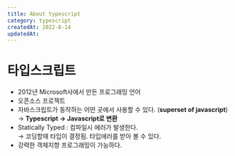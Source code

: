 ```yaml
---
title: About typescript
category: typescript
createdAt: 2022-8-14
updatedAt:
---
```


# 타입스크립트

- 2012년 Microsoft사에서 만든 프로그래밍 언어
- 오픈소스 프로젝트
- 자바스크립트가 동작하는 어떤 곳에서 사용할 수 있다. (**superset of javascript**)  
  → **Typescript → Javascript로 변환**
- Statically Typed : 컴파일시 에러가 발생한다.  
  → 코딩할때 타입이 결정됨. 타입에러를 받아 볼 수 있다.
- 강력한 객체지향 프로그래밍이 가능하다.
